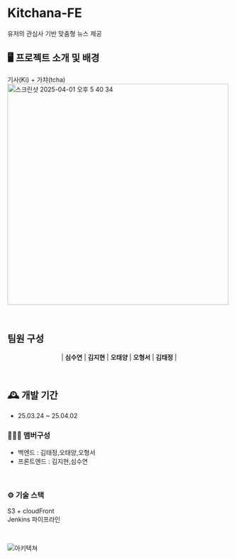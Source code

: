 # Kitchana-FE
유저의 관심사 기반 맞춤형 뉴스 제공

## 🖥️ 프로젝트 소개 및 배경
기사(Ki) + 가챠(tcha)
<img width="499" alt="스크린샷 2025-04-01 오후 5 40 34" src="https://github.com/user-attachments/assets/3da1e870-692f-4e0c-a0d2-2e6f7ae01788" />

<br>

## 팀원 구성

<div align="center">

| **심수연** | **김지현** | **오태양** | **오형서** | **김태정** |


</div>

<br>

## 🕰️ 개발 기간
* 25.03.24 ~ 25.04.02

### 🧑‍🤝‍🧑 맴버구성
 - 백엔드  : 김태정,오태양,오형서
 - 프론트엔드 : 김지현,심수연

<br>

### ⚙️ 기술 스택
S3 + cloudFront <br/>
Jenkins 파이프라인

<br>


![아키텍쳐](https://github.com/user-attachments/assets/ef73a36b-9855-498c-bf7e-cda52ca11d16)

